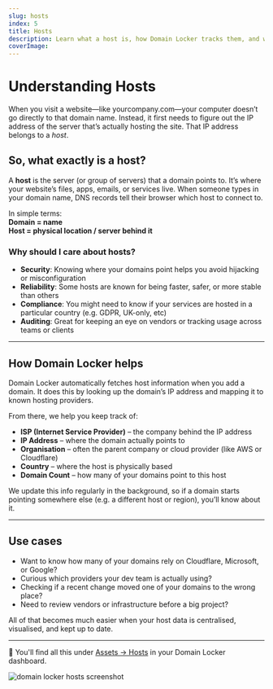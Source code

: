 ```yaml
---
slug: hosts  
index: 5
title: Hosts
description: Learn what a host is, how Domain Locker tracks them, and why it matters
coverImage:  
---
```


# Understanding Hosts

When you visit a website—like yourcompany.com—your computer doesn’t go directly to that domain name. Instead, it first needs to figure out the IP address of the server that’s actually hosting the site. That IP address belongs to a *host*.

## So, what exactly is a host?

A **host** is the server (or group of servers) that a domain points to. It’s where your website’s files, apps, emails, or services live. When someone types in your domain name, DNS records tell their browser which host to connect to.

In simple terms:  
**Domain = name**  
**Host = physical location / server behind it**

### Why should I care about hosts?

- **Security**: Knowing where your domains point helps you avoid hijacking or misconfiguration
- **Reliability**: Some hosts are known for being faster, safer, or more stable than others
- **Compliance**: You might need to know if your services are hosted in a particular country (e.g. GDPR, UK-only, etc)
- **Auditing**: Great for keeping an eye on vendors or tracking usage across teams or clients

---

## How Domain Locker helps

Domain Locker automatically fetches host information when you add a domain. It does this by looking up the domain’s IP address and mapping it to known hosting providers.

From there, we help you keep track of:

- **ISP (Internet Service Provider)** – the company behind the IP address
- **IP Address** – where the domain actually points to
- **Organisation** – often the parent company or cloud provider (like AWS or Cloudflare)
- **Country** – where the host is physically based
- **Domain Count** – how many of your domains point to this host

We update this info regularly in the background, so if a domain starts pointing somewhere else (e.g. a different host or region), you’ll know about it.

---

## Use cases

- Want to know how many of your domains rely on Cloudflare, Microsoft, or Google?
- Curious which providers your dev team is actually using?
- Checking if a recent change moved one of your domains to the wrong place?
- Need to review vendors or infrastructure before a big project?

All of that becomes much easier when your host data is centralised, visualised, and kept up to date.

---

📍 You'll find all this under [Assets → Hosts](/assets/hosts) in your Domain Locker dashboard.


![domain locker hosts screenshot](https://storage.googleapis.com/as93-screenshots/domain-locker/hosts.png)
